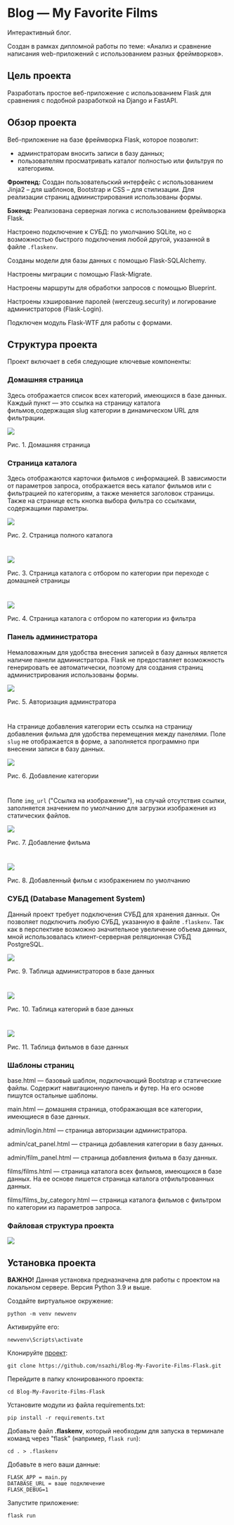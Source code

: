 # Blog — My Favorite Films
Интерактивный блог.

Создан в рамках дипломной работы по теме: «Анализ и сравнение написания web-приложений с использованием разных фреймворков».

## Цель проекта
Разработать простое веб-приложение с использованием Flask для сравнения с подобной разработкой на Django и FastAPI.

## Обзор проекта
Веб-приложение на базе фреймворка Flask, которое позволит:
* админстраторам вносить записи в базу данных;
* пользователям просматривать каталог полностью или фильтруя по категориям.

**Фронтенд:** Создан пользовательский интерфейс с использованием Jinja2 – для шаблонов, Bootstrap и CSS – для стилизации.
Для реализации страниц администрирования использованы формы.

**Бэкенд:** Реализована серверная логика с использованием фреймворка Flask.

Настроено подключение к СУБД: по умолчанию SQLite, но с возможностью быстрого подключения любой другой, указанной в файле `.flaskenv`.

Созданы модели для базы данных с помощью Flask-SQLAlchemy.

Настроены миграции с помощью Flask-Migrate.

Настроены маршруты для обработки запросов с помощью Blueprint.

Настроены хэширование паролей (werczeug.security) и логирование администраторов (Flask-Login).

Подключен модуль Flask-WTF для работы с формами.

## Структура проекта
Проект включает в себя следующие ключевые компоненты:

### Домашняя страница
Здесь отображается список всех категорий, имеющихся в базе данных. Каждый пункт — это ссылка на страницу каталога фильмов,содержащая slug категории в динамическом URL для фильтрации.

<img src="https://github.com/nsazhi/thesis_flask_app/blob/master/screenshorts_fl/main_page.jpg">

Рис. 1. Домашняя страница

### Страница каталога
Здесь отображаются карточки фильмов с информацией. В зависимости от параметров запроса, отображается весь каталог фильмов или с фильтрацией по категориям, а также меняется заголовок страницы.
Также на странице есть кнопка выбора фильтра со ссылками, содержащими параметры.

<img src="https://github.com/nsazhi/thesis_flask_app/blob/master/screenshorts_fl/catalog1.jpg">

Рис. 2. Страница полного каталога

#

<img src="https://github.com/nsazhi/thesis_flask_app/blob/master/screenshorts_fl/catalog2.jpg">

Рис. 3. Страница каталога с отбором по категории при переходе с домашней страницы

#

<img src="https://github.com/nsazhi/thesis_flask_app/blob/master/screenshorts_fl/catalog3.jpg">

Рис. 4. Страница каталога с отбором по категории из фильтра

### Панель администратора
Немаловажным для удобства внесения записей в базу данных является наличие панели администратора. Flask не предоставляет возможность генерировать ее автоматически, поэтому для создания страниц администрирования использованы формы.

<img src="https://github.com/nsazhi/thesis_flask_app/blob/master/screenshorts_fl/adm_log_fl.jpg">

Рис. 5. Авторизация админстратора

#

На странице добавления категории есть ссылка на страницу добавления фильма для удобства перемещения между панелями.
Поле `slug` не отображается в форме, а заполняется программно при внесении записи в базу данных.

<img src="https://github.com/nsazhi/thesis_flask_app/blob/master/screenshorts_fl/adm_cat_fl.jpg">

Рис. 6. Добавление категории

#

Поле `img_url` ("Ссылка на изображение"), на случай отсутствия ссылки, заполняется значением по умолчанию для загрузки изображения из статических файлов.

<img src="https://github.com/nsazhi/thesis_flask_app/blob/master/screenshorts_fl/adm_fil_fl.jpg">

Рис. 7. Добавление фильма

#

<img src="https://github.com/nsazhi/thesis_flask_app/blob/master/screenshorts_fl/catalog4.jpg">

Рис. 8. Добавленный фильм с изображением по умолчанию

### СУБД (Database Management System)

Данный проект требует подключения СУБД для хранения данных. Он позволяет подключить любую СУБД, указанную в файле `.flaskenv`. Так как в перспективе возможно значительное увеличение объема данных, мной использовалась клиент-серверная реляционная СУБД PostgreSQL.

<img src="https://github.com/nsazhi/thesis_flask_app/blob/master/screenshorts_fl/dms_adm.jpg">

Рис. 9. Таблица администраторов в базе данных

#
<img src="https://github.com/nsazhi/thesis_flask_app/blob/master/screenshorts_fl/dms_cat.jpg">

Рис. 10. Таблица категорий в базе данных

#
<img src="https://github.com/nsazhi/thesis_flask_app/blob/master/screenshorts_fl/dms_fil.jpg">

Рис. 11. Таблица фильмов в базе данных

### Шаблоны страниц
base.html — базовый шаблон, подключающий Bootstrap и статические файлы. Содержит навигационную панель и футер. На его основе пишутся остальные шаблоны.

main.html — домашняя страница, отображающая все категории, имеющиеся в базе данных.

admin/login.html — страница авторизации администратора.

admin/cat_panel.html — страница добавления категории в базу данных.

admin/film_panel.html — страница добавления фильма в базу данных.

films/films.html — страница каталога всех фильмов, имеющихся в базе данных. На ее основе пишется страница каталога отфильтрованных данных.

films/films_by_category.html — страница каталога фильмов с фильтром по категории из параметров запроса.

### Файловая структура проекта

<img src="https://github.com/nsazhi/thesis_flask_app/blob/master/screenshorts_fl/struc_fl.jpg">

## Установка проекта
**ВАЖНО!** Данная установка предназначена для работы с проектом на локальном сервере. 
Версия Python 3.9 и выше.

Создайте виртуальное окружение:

`python -m venv newvenv`

Активируйте его:

`newvenv\Scripts\activate`

Клонируйте [проект](https://github.com/nsazhi/Blog-My-Favorite-Films-Flask):

`git clone https://github.com/nsazhi/Blog-My-Favorite-Films-Flask.git` 

Перейдите в папку клонированного проекта:

`cd Blog-My-Favorite-Films-Flask`

Установите модули из файла requirements.txt:

`pip install -r requirements.txt`

Добавьте файл **.flaskenv**, который необходим для запуска в терминале команд через "flask" (например, `flask run`):

`cd . > .flaskenv`

Добавьте в него ваши данные:

```
FLASK_APP = main.py
DATABASE_URL = ваше подключение
FLASK_DEBUG=1
```

Запустите приложение:

`flask run`
